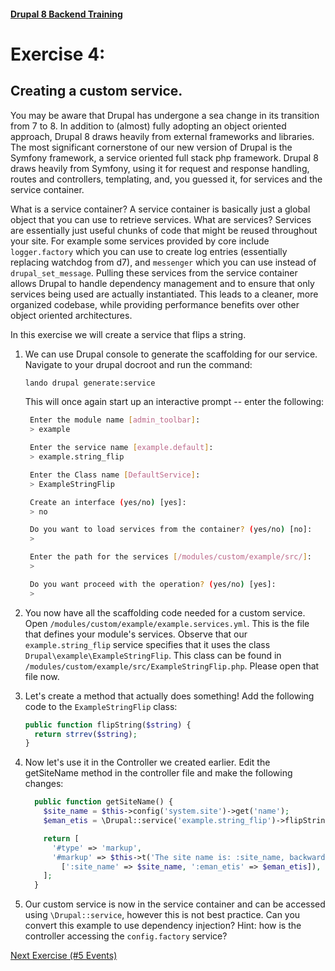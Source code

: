 #### [Drupal 8 Backend Training](README.md)

# Exercise 4:

## Creating a custom service.

You may be aware that Drupal has undergone a sea change in its transition from 7 to 8. In addition to (almost) fully adopting an object oriented approach, Drupal 8 draws heavily from external frameworks and libraries. The most significant cornerstone of our new version of Drupal is the Symfony framework, a service oriented full stack php framework. Drupal 8 draws heavily from Symfony, using it for request and response handling, routes and controllers, templating, and, you guessed it, for services and the service container.

What is a service container? A service container is basically just a global object that you can use to retrieve services. What are services? Services are essentially just useful chunks of code that might be reused throughout your site. For example some services provided by core include `logger.factory` which you can use to create log entries (essentially replacing watchdog from d7), and `messenger` which you can use instead of `drupal_set_message`. Pulling these services from the service container allows Drupal to handle dependency management and to ensure that only services being used are actually instantiated. This leads to a cleaner, more organized codebase, while providing performance benefits over other object oriented architectures.

In this exercise we will create a service that flips a string.

1. We can use Drupal console to generate the scaffolding for our service. Navigate to your drupal docroot and run the command:

    ```bash
    lando drupal generate:service
    ```

    This will once again start up an interactive prompt -- enter the following:

    ```bash
     Enter the module name [admin_toolbar]:
     > example

     Enter the service name [example.default]:
     > example.string_flip

     Enter the Class name [DefaultService]:
     > ExampleStringFlip

     Create an interface (yes/no) [yes]:
     > no

     Do you want to load services from the container? (yes/no) [no]:
     >

     Enter the path for the services [/modules/custom/example/src/]:
     >

     Do you want proceed with the operation? (yes/no) [yes]:
     >
     ```

2. You now have all the scaffolding code needed for a custom service. Open `/modules/custom/example/example.services.yml`. This is the file that defines your module's services. Observe that our `example.string_flip` service specifies that it uses the class `Drupal\example\ExampleStringFlip`. This class can be found in `/modules/custom/example/src/ExampleStringFlip.php`. Please open that file now.

3. Let's create a method that actually does something! Add the following code to the `ExampleStringFlip` class:

    ```php
    public function flipString($string) {
      return strrev($string);
    }
    ```

4. Now let's use it in the Controller we created earlier. Edit the getSiteName method in the controller file and make the following changes:

    ```php
      public function getSiteName() {
        $site_name = $this->config('system.site')->get('name');
        $eman_etis = \Drupal::service('example.string_flip')->flipString($site_name);

        return [
          '#type' => 'markup',
          '#markup' => $this->t('The site name is: :site_name, backwards that\'s: :eman_etis', 
            [':site_name' => $site_name, ':eman_etis' => $eman_etis]),
        ];
      }

    ```

5. Our custom service is now in the service container and can be accessed using `\Drupal::service`, however this is not best practice. Can you convert this example to use dependency injection? Hint: how is the controller accessing the `config.factory` service?

[Next Exercise (#5 Events)](exercise_05-events.md)
